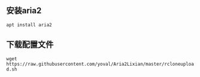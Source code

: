 ## 安装aria2

`apt install aria2`

## 下载配置文件

`wget https://raw.githubusercontent.com/yoval/Aria2Lixian/master/rcloneupload.sh`